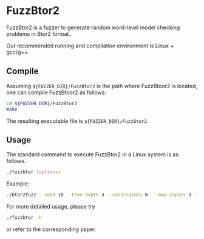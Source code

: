 # FuzzBtor2

FuzzBtor2 is a fuzzer to generate random word-level model checking problems in Btor2 format.

Our recommended running and compilation environment is Linux + gcc/g++.

## Compile

Assuming ``${FUZZER_DIR}/FuzzBtor2`` is the path where FuzzBtoor2 is located, one can compile FuzzBtoor2 as follows:

```bash
cd ${FUZZER_DIR}/FuzzBtor2
make
```
The resulting executable file is ``${FUZZER_DIR}/FuzzBtor2``.

## Usage

The standard command to execute FuzzBtor2 in a Linux system is as follows.
```bash
./fuzzbtor [options]
```
Example:
```bash
./btor2fuzz --seed 10 --tree-depth 3 --constraints 0  --max-inputs 3 --possible-sizes 4..8
```
For more detailed usage, please try
```bash
./fuzzbtor -h
```
or refer to the corresponding paper.
